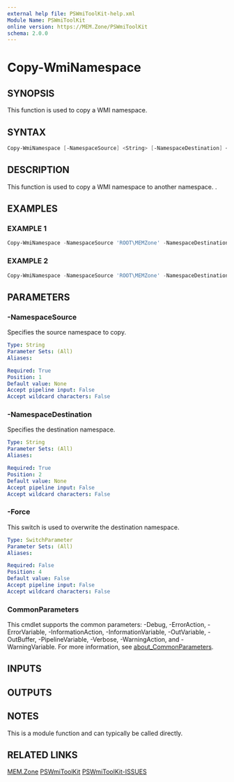 ```yaml
---
external help file: PSWmiToolKit-help.xml
Module Name: PSWmiToolKit
online version: https://MEM.Zone/PSWmiToolKit
schema: 2.0.0
---
```


# Copy-WmiNamespace

## SYNOPSIS

This function is used to copy a WMI namespace.

## SYNTAX

```powershell
Copy-WmiNamespace [-NamespaceSource] <String> [-NamespaceDestination] <String> [-Force] [<CommonParameters>]
```

## DESCRIPTION

This function is used to copy a WMI namespace to another namespace.
.

## EXAMPLES

### EXAMPLE 1

```powershell
Copy-WmiNamespace -NamespaceSource 'ROOT\MEMZone' -NamespaceDestination 'ROOT\cimv2' -Force
```

### EXAMPLE 2

```powershell
Copy-WmiNamespace -NamespaceSource 'ROOT\MEMZone' -NamespaceDestination 'ROOT\cimv2' -ErrorAction 'SilentlyContinue'
```

## PARAMETERS

### -NamespaceSource

Specifies the source namespace to copy.

```yaml
Type: String
Parameter Sets: (All)
Aliases:

Required: True
Position: 1
Default value: None
Accept pipeline input: False
Accept wildcard characters: False
```

### -NamespaceDestination

Specifies the destination namespace.

```yaml
Type: String
Parameter Sets: (All)
Aliases:

Required: True
Position: 2
Default value: None
Accept pipeline input: False
Accept wildcard characters: False
```

### -Force

This switch is used to overwrite the destination namespace.

```yaml
Type: SwitchParameter
Parameter Sets: (All)
Aliases:

Required: False
Position: 4
Default value: False
Accept pipeline input: False
Accept wildcard characters: False
```

### CommonParameters

This cmdlet supports the common parameters: -Debug, -ErrorAction, -ErrorVariable, -InformationAction, -InformationVariable, -OutVariable, -OutBuffer, -PipelineVariable, -Verbose, -WarningAction, and -WarningVariable.
For more information, see [about_CommonParameters](http://go.microsoft.com/fwlink/?LinkID=113216).

## INPUTS

## OUTPUTS

## NOTES

This is a module function and can typically be called directly.

## RELATED LINKS

[MEM.Zone](https://MEM.Zone)
[PSWmiToolKit](https://MEM.Zone/PSWmiToolKit)
[PSWmiToolKit-ISSUES](https://MEM.Zone/PSWmiToolKit-ISSUES)
